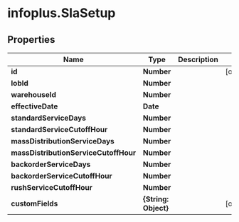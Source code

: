# infoplus.SlaSetup

## Properties
Name | Type | Description | Notes
------------ | ------------- | ------------- | -------------
**id** | **Number** |  | [optional] 
**lobId** | **Number** |  | 
**warehouseId** | **Number** |  | 
**effectiveDate** | **Date** |  | 
**standardServiceDays** | **Number** |  | 
**standardServiceCutoffHour** | **Number** |  | 
**massDistributionServiceDays** | **Number** |  | 
**massDistributionServiceCutoffHour** | **Number** |  | 
**backorderServiceDays** | **Number** |  | 
**backorderServiceCutoffHour** | **Number** |  | 
**rushServiceCutoffHour** | **Number** |  | 
**customFields** | **{String: Object}** |  | [optional] 


